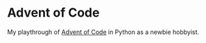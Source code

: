 # Advent of Code

My playthrough of [Advent of Code](https://adventofcode.com/)
in Python as a newbie hobbyist.
